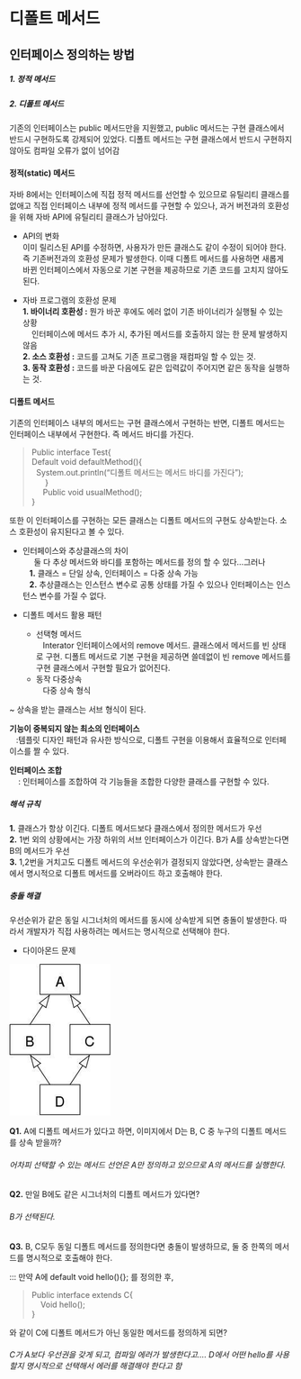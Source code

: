 # 디폴트 메서드 
 ## 인터페이스 정의하는 방법
##### 1.	정적 메서드
##### 2.	디폴트 메서드 
기존의 인터페이스는 public 메서드만을 지원했고, public 메서드는 구현 클래스에서 반드시 구현하도록 강제되어 있었다. 디폴트 메서드는 구현 클래스에서 반드시 구현하지 않아도 컴파일 오류가 없이 넘어감 

#### 정적(static) 메서드
자바 8에서는 인터페이스에 직접 정적 메서드를 선언할 수 있으므로 유틸리티 클래스를 없애고 직접 인터페이스 내부에 정적 메서드를 구현할 수 있으나, 과거 버전과의 호환성을 위해 자바 API에 유틸리티 클래스가 남아있다.

* API의 변화  
이미 릴리스된 API를 수정하면, 사용자가 만든 클래스도 같이 수정이 되어야 한다. 즉 기존버전과의 호환성 문제가 발생한다. 이때 디폴트 메서드를 사용하면 새롭게 바뀐 인터페이스에서 자동으로 기본 구현을 제공하므로 기존 코드를 고치지 않아도 된다.  

* 자바 프로그램의 호환성 문제   
**1.	바이너리 호환성 :** 뭔가 바꾼 후에도 에러 없이 기존 바이너리가 실행될 수 있는 상황  
&nbsp;&nbsp;&nbsp;	인터페이스에 메서드 추가 시, 추가된 메서드를 호출하지 않는 한 문제 발생하지 않음  
**2.	소스 호환성 :**  코드를 고쳐도 기존 프로그램을 재컴파일 할 수 있는 것.   
**3.	동작 호환성 :** 코드를 바꾼 다음에도 같은 입력값이 주어지면 같은 동작을 실행하는 것.  

#### 디폴트 메서드 
기존의 인터페이스 내부의 메서드는 구현 클래스에서 구현하는 반면, 디폴트 메서드는 인터페이스 내부에서 구현한다. 즉 메서드 바디를 가진다.
 
> Public interface Test{  
Default void defaultMethod(){  
&nbsp;	System.out.println(“디폴트 메서드는 메서드 바디를 가진다”);    
&nbsp;&nbsp; &nbsp;&nbsp; }  
&nbsp;&nbsp;&nbsp;&nbsp; Public void usualMethod();  
}

또한 이 인터페이스를 구현하는 모든 클래스는 디폴트 메서드의 구현도 상속받는다. 소스 호환성이 유지된다고 볼 수 있다.

* 인터페이스와 추상클래스의 차이  
&nbsp;&nbsp;&nbsp;&nbsp; 둘 다 추상 메서드와 바디를 포함하는 메서드를 정의 할 수 있다…그러나  
&nbsp;&nbsp;&nbsp;**1.**	클래스 = 단일 상속, 인터페이스 = 다중 상속 가능   
&nbsp;&nbsp;&nbsp;**2.**	추상클래스는 인스턴스 변수로 공통 상태를 가질 수 있으나 인터페이스는 인스턴스 변수를 가질 수 없다.  

* 디폴트 메서드 활용 패턴   
	* 선택형 메서드  
		&nbsp;&nbsp;&nbsp;Interator 인터페이스에서의 remove 메서드. 클래스에서 메서드를 빈 상태로 구현. 디폴트 메서드로 기본 구현을 제공하면 쓸데없이 빈 remove 메서드를 구현 클래스에서 구현할 필요가 없어진다.  
	* 동작 다중상속   
		&nbsp;&nbsp;&nbsp;다중 상속 형식
		
~ 상속을 받는 클래스는 서브 형식이 된다.   
 
 **기능이 중복되지 않는 최소의 인터페이스**   
&nbsp;&nbsp;&nbsp;:템플릿 디자인 패턴과 유사한 방식으로, 디폴트 구현을 이용해서 효율적으로 인터페이스를 짤 수 있다.

      
 **인터페이스 조합**   
&nbsp;&nbsp;&nbsp; : 인터페이스를 조합하여 각 기능들을 조합한 다양한 클래스를 구현할 수 있다.    

##### 해석 규칙   
**1.**	클래스가 항상 이긴다. 디폴트 메서드보다 클래스에서 정의한 메서드가 우선  
**2.**	1번 외의 상황에서는 가장 하위의 서브 인터페이스가 이긴다. B가 A를 상속받는다면 B의 메서드가 우선  
**3.**	1,2번을 거치고도 디폴트 메서드의 우선순위가 결정되지 않았다면, 상속받는 클래스에서 명시적으로 디폴트 메서드를 오버라이드 하고 호출해야 한다.  

##### 충돌 해결  
 우선순위가 같은 동일 시그너처의 메서드를 동시에 상속받게 되면 충돌이 발생한다. 따라서 개발자가 직접 사용하려는 메서드는 명시적으로 선택해야 한다. 

   * 다이아몬드 문제



![180807diamond](./img/180807diamond.jpg)


**Q1.** A에 디폴트 메서드가 있다고 하면, 이미지에서 D는  B, C 중 누구의 디폴트 메서드를 상속 받을까?  
###### 어차피 선택할 수 있는 메서드 선언은 A만 정의하고 있으므로 A의 메서드를 실행한다.   

**Q2.** 만일 B에도 같은 시그너처의 디폴트 메서드가 있다면?   
###### B가 선택된다.  

**Q3.** B, C모두 동일 디폴트 메서드를 정의한다면 충돌이 발생하므로, 둘 중 한쪽의 메서드를 명시적으로 호출해야 한다.  


 ::: 만약 A에 default void hello(){}; 를 정의한 후,   
>Public interface extends C{  
	&nbsp;&nbsp;&nbsp; Void hello();   
}

와 같이 C에 디폴트 메서드가 아닌 동일한 메서드를 정의하게 되면?  
###### C가 A보다 우선권을 갖게 되고, 컴파일 에러가 발생한다고…. D에서 어떤 hello를 사용할지 명시적으로 선택해서 에러를 해결해야 한다고 함  

